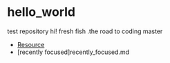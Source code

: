 # hello_world
test repository
hi! fresh fish .the road to coding master


- [Resource](docs/resource.md)
- [recently focused]recently_focused.md
